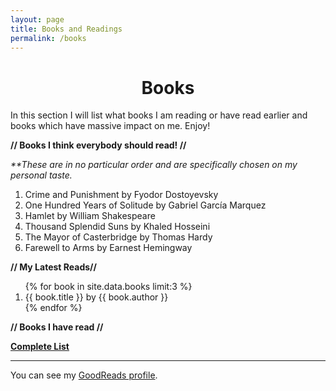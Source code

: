```yaml
---
layout: page
title: Books and Readings
permalink: /books
---
```

<h1 style="text-align: center;">Books</h1>

In this section I will list what books I am reading or have read earlier and books which have massive impact on me. Enjoy!

**// Books I think everybody should read! //**

_**These are in no particular order and are specifically chosen on my personal taste._

1.  Crime and Punishment by Fyodor Dostoyevsky
2.  One Hundred Years of Solitude by Gabriel García Marquez
3.  Hamlet by William Shakespeare
4.  Thousand Splendid Suns by Khaled Hosseini
5.  The Mayor of Casterbridge by Thomas Hardy
6. Farewell to Arms by Earnest Hemingway

**// My Latest Reads//**

<ol>
  {% for book in site.data.books limit:3 %}
    <li>{{ book.title }} by {{ book.author }}</li>
  {% endfor %}
</ol>

**// Books I have read //**

[**Complete List**](https://www.goodreads.com/review/list/100734663-nazm-us-saqib?shelf=read)  

---

You can see my [GoodReads profile](https://www.goodreads.com/user/show/100734663-nazm-us-saqib).
